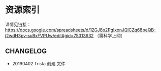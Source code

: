 # 资源索引

 详情见链接：https://docs.google.com/spreadsheets/d/12GJ8o2PgIxonJQICZq68peQB-j2wdH3pv-suBxFVPUw/edit#gid=75313932 （需科学上网）

## CHANGELOG
- 20190402 Trista 创建 文件
